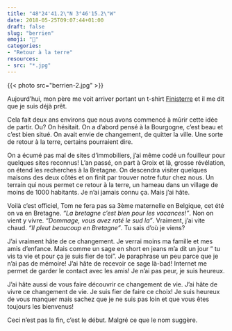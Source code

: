 ```yaml
---
title: "48°24'41.2\"N 3°46'15.2\"W"
date: 2018-05-25T09:07:44+01:00
draft: false
slug: "berrien"
emoji: "🏡"
categories: 
- "Retour à la terre"
resources:
- src: "*.jpg"
---
```


{{< photo src="berrien-2.jpg" >}}

Aujourd’hui, mon père me voit arriver portant un t-shirt [Finisterre](https://Finisterre.com) et il me dit que je suis déjà prêt. 

Cela fait deux ans environs que nous avons commencé à mûrir cette idée de partir. Ou? On hésitait. On a d’abord pensé à la Bourgogne, c’est beau et c’est bien situé. On avait envie de changement, de quitter la ville. Une sorte de retour à la terre, certains pourraient dire. 

On a écumé pas mal de sites d’immobiliers, j’ai même codé un fouilleur pour quelques sites reconnus! L’an passé, on part à Groix et là, grosse révélation, on étend les recherches à la Bretagne. On descendra visiter quelques maisons des deux côtés et on finit par trouver notre futur chez nous. Un terrain qui nous permet ce retour à la terre, un hameau dans un village de moins de 1000 habitants. Je n’ai jamais connu ça. Mais j’ai hâte.

Voilà c’est officiel, Tom ne fera pas sa 3ème maternelle en Belgique, cet été on va en Bretagne. *“La bretagne c’est bien pour les vacances!”*. Non on vient y vivre. *“Dommage, vous avez raté le sud la”*. Vraiment, j’ai vite chaud. *“Il pleut beaucoup en Bretagne”*. Tu sais d’où je viens? 

J’ai vraiment hâte de ce changement. Je verrai moins ma famille et mes amis d’enfance. Mais comme un sage en short en jeans m’a dit un jour “ tu vis ta vie et pour ça je suis fier de toi”. Je paraphrase un peu parce que je n’ai pas de mémoire! J’ai hâte de recevoir ce sage là-bad! Internet me permet de garder le contact avec les amis! Je n’ai pas peur, je suis heureux.

J’ai hâte aussi de vous faire découvrir ce changement de vie. J’ai hâte de vivre ce changement de vie. Je suis fier de faire ce choix! Je suis heureux de vous manquer mais sachez que je ne suis pas loin et que vous êtes toujours les bienvenus!

Ceci n’est pas la fin, c’est le début. Malgré ce que le nom suggère.
